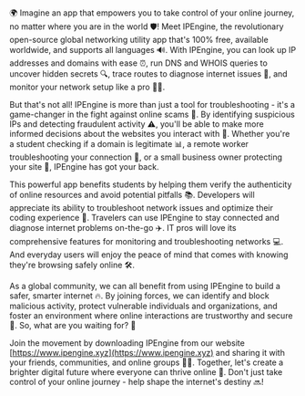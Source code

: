 🌍 Imagine an app that empowers you to take control of your online journey, no matter where you are in the world 🛡️! Meet IPEngine, the revolutionary open-source global networking utility app that's 100% free, available worldwide, and supports all languages 🔊. With IPEngine, you can look up IP addresses and domains with ease ⏰, run DNS and WHOIS queries to uncover hidden secrets 🔍, trace routes to diagnose internet issues 📡, and monitor your network setup like a pro 👨‍💻.

But that's not all! IPEngine is more than just a tool for troubleshooting - it's a game-changer in the fight against online scams 💸. By identifying suspicious IPs and detecting fraudulent activity ⚠️, you'll be able to make more informed decisions about the websites you interact with 👀. Whether you're a student checking if a domain is legitimate 📊, a remote worker troubleshooting your connection 🏢, or a small business owner protecting your site 💼, IPEngine has got your back.

This powerful app benefits students by helping them verify the authenticity of online resources and avoid potential pitfalls 📚. Developers will appreciate its ability to troubleshoot network issues and optimize their coding experience 🤖. Travelers can use IPEngine to stay connected and diagnose internet problems on-the-go ✈️. IT pros will love its comprehensive features for monitoring and troubleshooting networks 💻. And everyday users will enjoy the peace of mind that comes with knowing they're browsing safely online 🛠.

As a global community, we can all benefit from using IPEngine to build a safer, smarter internet 🔥. By joining forces, we can identify and block malicious activity, protect vulnerable individuals and organizations, and foster an environment where online interactions are trustworthy and secure 💪. So, what are you waiting for? 🎉

Join the movement by downloading IPEngine from our website [https://www.ipengine.xyz](https://www.ipengine.xyz) and sharing it with your friends, communities, and online groups 📱👥. Together, let's create a brighter digital future where everyone can thrive online 🌟. Don't just take control of your online journey - help shape the internet's destiny 🔜!